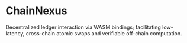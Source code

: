 # ChainNexus
Decentralized ledger interaction via WASM bindings; facilitating low-latency, cross-chain atomic swaps and verifiable off-chain computation.
